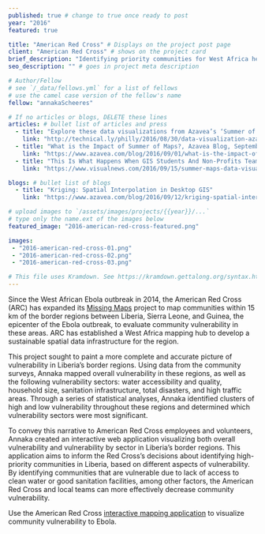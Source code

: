 ```yaml
---
published: true # change to true once ready to post
year: "2016"
featured: true

title: "American Red Cross" # Displays on the project post page
client: "American Red Cross" # shows on the project card
brief_description: "Identifying priority communities for West Africa health interventions" # shows on the project card
seo_description: "" # goes in project meta description

# Author/Fellow
# see `/_data/fellows.yml` for a list of fellows
# use the camel case version of the fellow's name
fellow: "annakaScheeres"

# If no articles or blogs, DELETE these lines
articles: # bullet list of articles and press
  - title: "Explore these data visualizations from Azavea’s ‘Summer of Maps’ program, Technical.ly Philly, August 30, 2016"
    link: "http://technical.ly/philly/2016/08/30/data-visualization-azavea-summer-of-maps-fellowship/"
  - title: "What is the Impact of Summer of Maps?, Azavea Blog, September 1, 2016"
    link: "https://www.azavea.com/blog/2016/09/01/what-is-the-impact-of-summer-of-maps/"
  - title: "This Is What Happens When GIS Students And Non-Profits Team Up, Visual News, September 15, 2016"
    link: "https://www.visualnews.com/2016/09/15/summer-maps-data-visualization/"

blogs: # bullet list of blogs
  - title: "Kriging: Spatial Interpolation in Desktop GIS"
    link: "https://www.azavea.com/blog/2016/09/12/kriging-spatial-interpolation-desktop-gis/"

# upload images to `/assets/images/projects/{{year}}/...`
# type only the name.ext of the images below
featured_image: "2016-american-red-cross-featured.png"

images:
 - "2016-american-red-cross-01.png"
 - "2016-american-red-cross-02.png"
 - "2016-american-red-cross-03.png"

# This file uses Kramdown. See https://kramdown.gettalong.org/syntax.html for syntax
---
```

Since the West African Ebola outbreak in 2014, the American Red Cross (ARC) has expanded its [Missing Maps](http://www.missingmaps.org/) project to map communities within 15 km of the border regions between Liberia, Sierra Leone, and Guinea, the epicenter of the Ebola outbreak, to evaluate community vulnerability in these areas. ARC has established a West Africa mapping hub to develop a sustainable spatial data infrastructure for the region.

This project sought to paint a more complete and accurate picture of vulnerability in Liberia’s border regions. Using data from the community surveys, Annaka mapped overall vulnerability in these regions, as well as the following vulnerability sectors: water accessibility and quality, household size, sanitation infrastructure, total disasters, and high traffic areas. Through a series of statistical analyses, Annaka identified clusters of high and low vulnerability throughout these regions and determined which vulnerability sectors were most significant.

To convey this narrative to American Red Cross employees and volunteers, Annaka created an interactive web application visualizing both overall vulnerability and vulnerability by sector in Liberia’s border regions. This application aims to inform the Red Cross’s decisions about identifying high-priority communities in Liberia, based on different aspects of vulnerability. By identifying communities that are vulnerable due to lack of access to clean water or good sanitation facilities, among other factors, the American Red Cross and local teams can more effectively decrease community vulnerability.

Use the American Red Cross [interactive mapping application](http://americanredcross.github.io/west-africa-viz) to visualize community vulnerability to Ebola.
